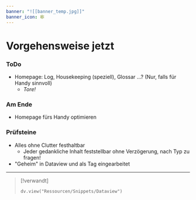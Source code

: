 ```yaml
---
banner: "![[banner_temp.jpg]]"
banner_icon: 🕸️
---
```


# Vorgehensweise jetzt

### ToDo
- Homepage: Log, Housekeeping (speziell), Glossar ...? (Nur, falls für Handy sinnvoll)
	- *Tore!*

### Am Ende
- Homepage fürs Handy optimieren

### Prüfsteine
- Alles ohne Clutter festhaltbar
	- Jeder gedankliche Inhalt feststellbar ohne Verzögerung, nach Typ zu fragen!
- "Geheim" in Dataview und als Tag eingearbeitet

---

> [!verwandt]
> ```dataviewjs
> dv.view("Ressourcen/Snippets/Dataview")
> ```